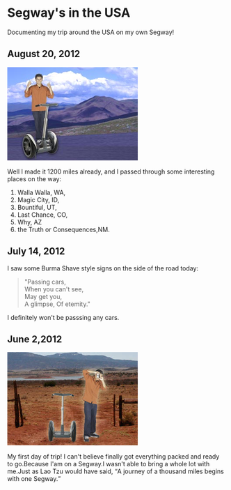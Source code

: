 <html>
    <head>
        <title>Tony's Jounal Log around the USA</title>
    </head>
    <body>
        <h1>
            Segway's in the USA 
        </h1>
        <p>
            Documenting my trip around the USA on my own Segway!
        </p>
        <h2>
            August 20, 2012
        </h2>
        <img src="images/segway1.jpg">
        <p>
            Well I made it 1200 miles already, and I passed 
            through some interesting places on the way:
            <ol>
                <li>Walla Walla, WA, </li>
                <li>Magic City, ID,</li> 
                <li>Bountiful, UT, </li>
                <li>Last Chance, CO,</li> 
                <li>Why, AZ</li> 
                <li>the Truth or Consequences,NM.</li>
            </ol>    
        </p>
        <h2>
            July 14, 2012
        </h2>
        <p>
            I saw some Burma Shave style signs on the side of the 
            road today:</p>
            <blockquote>
            "Passing cars,<br>
            When you can't see, <br>
            May get you,<br>
            A glimpse, Of etemity."</blockquote>
            <p>
            I definitely won't be passsing any
            cars.
            </p>
        </p>
        <h2>
            June 2,2012
        </h2>
        <img src="images/segway2.jpg">
        <p>
            My first day of trip! I can't believe finally got everything
            packed and ready to go.Because I'am on a Segway.I wasn't able
            to bring a whole lot with me.Just as Lao Tzu would have said,
            <q>A journey of a thousand miles begins with one Segway.</q>
        </p>
    </body>
</html>

